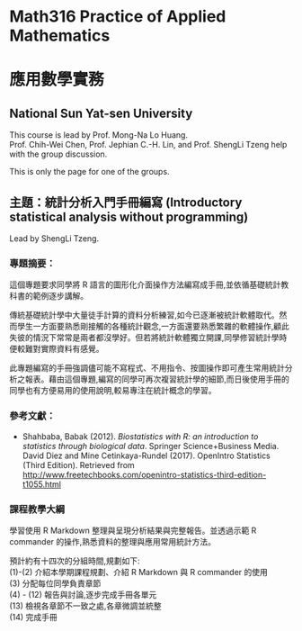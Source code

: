 # Math316 Practice of Applied Mathematics 
# 應用數學實務
## National Sun Yat-sen University
This course is lead by Prof. Mong-Na Lo Huang.  
Prof. Chih-Wei Chen, Prof. Jephian C.-H. Lin, and Prof. ShengLi Tzeng help with the group discussion.

This is only the page for one of the groups.
## 主題：統計分析入門手冊編寫 (Introductory statistical analysis without programming)
Lead by ShengLi Tzeng.

### 專題摘要：
這個專題要求同學將 R 語言的圖形化介面操作方法編寫成手冊,並依循基礎統計教科書的範例逐步講解。  

傳統基礎統計學中大量徒手計算的資料分析練習,如今已逐漸被統計軟體取代。然而學生一方面要熟悉剛接觸的各種統計觀念,一方面還要熟悉繁雜的軟體操作,顧此失彼的情況下常常是兩者都沒學好。但若將統計軟體獨立開課,同學修習統計學時便較難對實際資料有感覺。

此專題編寫的手冊強調儘可能不寫程式、不用指令、按圖操作即可產生常用統計分析之報表。藉由這個專題,編寫的同學可再次複習統計學的細節,而日後使用手冊的同學也有方便易用的使用說明,較易專注在統計概念的學習。

### 參考文獻：
* Shahbaba, Babak (2012). _Biostatistics with R: an introduction to statistics through biological data_. Springer Science+Business Media. David Diez and Mine Cetinkaya-Rundel (2017). OpenIntro Statistics (Third Edition). Retrieved from
http://www.freetechbooks.com/openintro-statistics-third-edition-t1055.html

### 課程教學大綱
學習使用 R Markdown 整理與呈現分析結果與完整報告。並透過示範 R commander 的操作,熟悉資料的整理與應用常用統計方法。

預計約有十四次的分組時間,規劃如下:  
(1)-(2) 介紹本學期課程規劃、介紹 R Markdown 與 R commander 的使用  
(3) 分配每位同學負責章節  
(4) - (12) 報告與討論,逐步完成手冊各單元  
(13) 檢視各章節不一致之處,各章微調並統整  
(14) 完成手冊  

